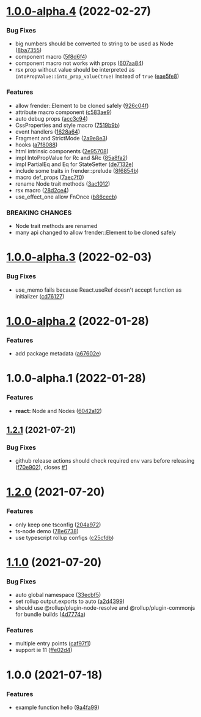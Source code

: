 # [1.0.0-alpha.4](https://github.com/frender-rs/frender/compare/v1.0.0-alpha.3...v1.0.0-alpha.4) (2022-02-27)


### Bug Fixes

* big numbers should be converted to string to be used as Node ([8ba7355](https://github.com/frender-rs/frender/commit/8ba7355f9473ba267ca708475d7137961dedaa2c))
* component macro ([5f8d6f4](https://github.com/frender-rs/frender/commit/5f8d6f45ef57748513e556567788e6f9750a3092))
* component macro not works with props ([607aa84](https://github.com/frender-rs/frender/commit/607aa84463bf1f22cedfb7de5d8f2bdb9b02b4bb))
* rsx prop without value should be interpreted as `IntoPropValue::into_prop_value(true)` instead of `true` ([eae5fe8](https://github.com/frender-rs/frender/commit/eae5fe8255dfc6680633a08fe3e125161523a583))


### Features

* allow frender::Element to be cloned safely ([926c04f](https://github.com/frender-rs/frender/commit/926c04fc18535d6b25458474bd3abc002b8c9c88))
* attribute macro component ([c583ae9](https://github.com/frender-rs/frender/commit/c583ae9918c5e33709ac43b3b888690f3884fefb))
* auto debug props ([acc3c94](https://github.com/frender-rs/frender/commit/acc3c9412065349bdfc092262954498307a559bf))
* CssProperties and style macro ([7519b9b](https://github.com/frender-rs/frender/commit/7519b9bf0019a1c72ec140c86dec84f0476d4fd5))
* event handlers ([1628a64](https://github.com/frender-rs/frender/commit/1628a64fcd29fba55b504d3538927292c21a8d39))
* Fragment and StrictMode ([2a9e8e3](https://github.com/frender-rs/frender/commit/2a9e8e3c01bc61356a54b7e4ba767215f1167655))
* hooks ([a7f8088](https://github.com/frender-rs/frender/commit/a7f8088823da6fc6af4122530f6fb512714e2583))
* html intrinsic components ([2e95708](https://github.com/frender-rs/frender/commit/2e957087e5aca4d4aa32ada513a9e6292962517d))
* impl IntoPropValue<WrapFn> for Rc<Fn> and &Rc<Fn> ([85a8fa2](https://github.com/frender-rs/frender/commit/85a8fa21daa00b90902d44e6809964d5d99fa2e6))
* impl PartialEq and Eq for StateSetter ([de7132e](https://github.com/frender-rs/frender/commit/de7132e5b5b2c410ff5ab1766828503f151f2e26))
* include some traits in frender::prelude ([8f6854b](https://github.com/frender-rs/frender/commit/8f6854ba75c9f762f1c39471a3e187c9f7a726e1))
* macro def_props ([7aec7f0](https://github.com/frender-rs/frender/commit/7aec7f0e18fd39b6ca509fe3d7018e464c099c47))
* rename Node trait methods ([3ac1012](https://github.com/frender-rs/frender/commit/3ac10129089dcbabc6be9255c460f76639036dba))
* rsx macro ([28d2ce4](https://github.com/frender-rs/frender/commit/28d2ce4f1e0313a9ba5f5a20977ed928de6cc867))
* use_effect_one allow FnOnce ([b86cecb](https://github.com/frender-rs/frender/commit/b86cecb97e44d6f64a263c1cbe9b8baeabb51900))


### BREAKING CHANGES

* Node trait methods are renamed
* many api changed to allow frender::Element to be cloned safely

# [1.0.0-alpha.3](https://github.com/frender-rs/frender/compare/v1.0.0-alpha.2...v1.0.0-alpha.3) (2022-02-03)


### Bug Fixes

* use_memo fails because React.useRef doesn't accept function as initializer ([cd76127](https://github.com/frender-rs/frender/commit/cd76127ba3e96cf72ab7266a1095466df84e3271))

# [1.0.0-alpha.2](https://github.com/frender-rs/frender/compare/v1.0.0-alpha.1...v1.0.0-alpha.2) (2022-01-28)


### Features

* add package metadata ([a67602e](https://github.com/frender-rs/frender/commit/a67602e803bf1a453b728d9260a0da6584bbaefc))

# 1.0.0-alpha.1 (2022-01-28)


### Features

* **react:** Node and Nodes ([6042a12](https://github.com/frender-rs/frender/commit/6042a1206ad5b07fc51563e1ece6dcd072267985))

## [1.2.1](https://github.com/tlibjs/package-template/compare/v1.2.0...v1.2.1) (2021-07-21)

### Bug Fixes

- github release actions should check required env vars before releasing ([f70e902](https://github.com/tlibjs/package-template/commit/f70e902fa60782754b44c1f6b274644b2a05fef9)), closes [#1](https://github.com/tlibjs/package-template/issues/1)

# [1.2.0](https://github.com/tlibjs/package-template/compare/v1.1.0...v1.2.0) (2021-07-20)

### Features

- only keep one tsconfig ([204a972](https://github.com/tlibjs/package-template/commit/204a972af9e205d6313bc4ea556fe42cdb8c4bb3))
- ts-node demo ([78e6738](https://github.com/tlibjs/package-template/commit/78e6738d25b6ab533aa0100d1b68a41ab9fb8180))
- use typescript rollup configs ([c25cfdb](https://github.com/tlibjs/package-template/commit/c25cfdbe7b24ca82fd93b0e686d93f523a30355c))

# [1.1.0](https://github.com/tlibjs/package-template/compare/v1.0.0...v1.1.0) (2021-07-20)

### Bug Fixes

- auto global namespace ([33ecbf5](https://github.com/tlibjs/package-template/commit/33ecbf5165a82e3090bbf1cddc95a178569285a9))
- set rollup output.exports to auto ([a2d4399](https://github.com/tlibjs/package-template/commit/a2d43992dd4ff8f35536e92c867999795a5ce30e))
- should use @rollup/plugin-node-resolve and @rollup/plugin-commonjs for bundle builds ([4d7774a](https://github.com/tlibjs/package-template/commit/4d7774a739ce600213e9f6ac5efd834ea8bf3e80))

### Features

- multiple entry points ([caf97f1](https://github.com/tlibjs/package-template/commit/caf97f12c56e733af6c3364be3f3f95684ec354c))
- support ie 11 ([ffe02d4](https://github.com/tlibjs/package-template/commit/ffe02d4a10a6cac7701507ea3ed9bbbd990b5a20))

# 1.0.0 (2021-07-18)

### Features

- example function hello ([9a4fa99](https://github.com/tlibjs/package-template/commit/9a4fa99575359aeab5748c191ae6b3dbe2d935b0))
